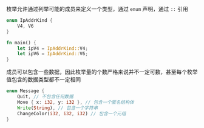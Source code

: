 枚举允许通过列举可能的成员来定义一个类型，通过 `enum` 声明，通过 `::` 引用

```rust
enum IpAddrKind {
    V4, V6
}

fn main() {
    let ipV4 = IpAddrKind::V4;
    let ipV6 = IpAddrKind::V6;
}
```

成员可以包含一些数据，因此枚举量的个数严格来说并不一定可数，甚至每个枚举值包含的数据类型都不一定相同

```rust
enum Message {
    Quit, // 不包含任何数据
    Move { x: i32, y: i32 }, // 包含一个匿名结构体
    Write(String), // 包含一个字符串
    ChangeColor(i32, i32, i32) // 包含一个元组
}
```

